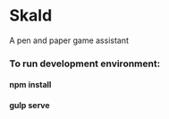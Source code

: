 # Skald
A pen and paper game assistant

### To run development environment:
#### npm install
#### gulp serve
